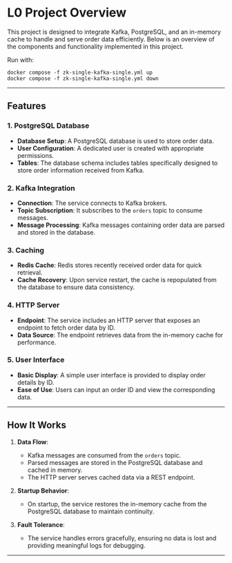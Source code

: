 # L0 Project Overview

This project is designed to integrate Kafka, PostgreSQL, and an in-memory cache to handle and serve order data efficiently. Below is an overview of the components and functionality implemented in this project.
 
Run with:
```
docker compose -f zk-single-kafka-single.yml up
docker compose -f zk-single-kafka-single.yml down
```

---

## Features

### 1. PostgreSQL Database
- **Database Setup**: A PostgreSQL database is used to store order data.
- **User Configuration**: A dedicated user is created with appropriate permissions.
- **Tables**: The database schema includes tables specifically designed to store order information received from Kafka.

### 2. Kafka Integration
- **Connection**: The service connects to Kafka brokers.
- **Topic Subscription**: It subscribes to the `orders` topic to consume messages.
- **Message Processing**: Kafka messages containing order data are parsed and stored in the database.

### 3. Caching
- **Redis Cache**: Redis stores recently received order data for quick retrieval.
- **Cache Recovery**: Upon service restart, the cache is repopulated from the database to ensure data consistency.

### 4. HTTP Server
- **Endpoint**: The service includes an HTTP server that exposes an endpoint to fetch order data by ID.
- **Data Source**: The endpoint retrieves data from the in-memory cache for performance.

### 5. User Interface
- **Basic Display**: A simple user interface is provided to display order details by ID.
- **Ease of Use**: Users can input an order ID and view the corresponding data.

---

## How It Works

1. **Data Flow**:
   - Kafka messages are consumed from the `orders` topic.
   - Parsed messages are stored in the PostgreSQL database and cached in memory.
   - The HTTP server serves cached data via a REST endpoint.

2. **Startup Behavior**:
   - On startup, the service restores the in-memory cache from the PostgreSQL database to maintain continuity.

3. **Fault Tolerance**:
   - The service handles errors gracefully, ensuring no data is lost and providing meaningful logs for debugging.

---


